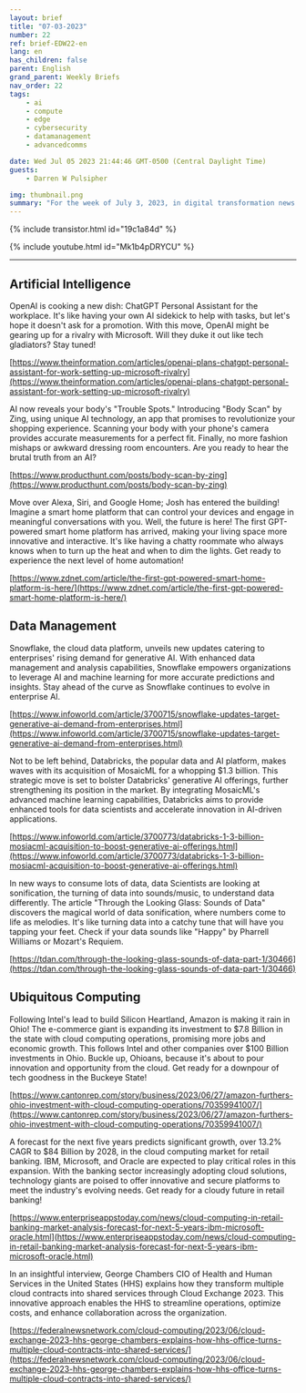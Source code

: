 ```yaml
---
layout: brief
title: "07-03-2023"
number: 22
ref: brief-EDW22-en
lang: en
has_children: false
parent: English
grand_parent: Weekly Briefs
nav_order: 22
tags:
    - ai
    - compute
    - edge
    - cybersecurity
    - datamanagement
    - advancedcomms

date: Wed Jul 05 2023 21:44:46 GMT-0500 (Central Daylight Time)
guests:
    - Darren W Pulsipher

img: thumbnail.png
summary: "For the week of July 3, 2023, in digital transformation news. Is AI finding a replacement for Alexa and Siri? Can we hear our data? And where are the cloud service providers making it rain money?"
---
```


{% include transistor.html id="19c1a84d" %}



{% include youtube.html id="Mk1b4pDRYCU" %}

---

## Artificial Intelligence

OpenAI is cooking a new dish: ChatGPT Personal Assistant for the workplace. It's like having your own AI sidekick to help with tasks, but let's hope it doesn't ask for a promotion. With this move, OpenAI might be gearing up for a rivalry with Microsoft. Will they duke it out like tech gladiators? Stay tuned!

[https://www.theinformation.com/articles/openai-plans-chatgpt-personal-assistant-for-work-setting-up-microsoft-rivalry](https://www.theinformation.com/articles/openai-plans-chatgpt-personal-assistant-for-work-setting-up-microsoft-rivalry)

AI now reveals your body's "Trouble Spots." Introducing "Body Scan" by Zing, using unique AI technology,  an app that promises to revolutionize your shopping experience. Scanning your body with your phone's camera provides accurate measurements for a perfect fit. Finally, no more fashion mishaps or awkward dressing room encounters. Are you ready to hear the brutal truth from an AI?

[https://www.producthunt.com/posts/body-scan-by-zing](https://www.producthunt.com/posts/body-scan-by-zing)

Move over Alexa, Siri, and Google Home; Josh has entered the building! Imagine a smart home platform that can control your devices and engage in meaningful conversations with you. Well, the future is here! The first GPT-powered smart home platform has arrived, making your living space more innovative and interactive. It's like having a chatty roommate who always knows when to turn up the heat and when to dim the lights. Get ready to experience the next level of home automation!

[https://www.zdnet.com/article/the-first-gpt-powered-smart-home-platform-is-here/](https://www.zdnet.com/article/the-first-gpt-powered-smart-home-platform-is-here/)

## Data Management

Snowflake, the cloud data platform, unveils new updates catering to enterprises' rising demand for generative AI. With enhanced data management and analysis capabilities, Snowflake empowers organizations to leverage AI and machine learning for more accurate predictions and insights. Stay ahead of the curve as Snowflake continues to evolve in enterprise AI.

[https://www.infoworld.com/article/3700715/snowflake-updates-target-generative-ai-demand-from-enterprises.html](https://www.infoworld.com/article/3700715/snowflake-updates-target-generative-ai-demand-from-enterprises.html)

Not to be left behind, Databricks, the popular data and AI platform, makes waves with its acquisition of MosaicML for a whopping $1.3 billion. This strategic move is set to bolster Databricks' generative AI offerings, further strengthening its position in the market. By integrating MosaicML's advanced machine learning capabilities, Databricks aims to provide enhanced tools for data scientists and accelerate innovation in AI-driven applications.

[https://www.infoworld.com/article/3700773/databricks-1-3-billion-mosiacml-acquisition-to-boost-generative-ai-offerings.html](https://www.infoworld.com/article/3700773/databricks-1-3-billion-mosiacml-acquisition-to-boost-generative-ai-offerings.html)

In new ways to consume lots of data, data Scientists are looking at sonification, the turning of data into sounds/music, to understand data differently. The article "Through the Looking Glass: Sounds of Data" discovers the magical world of data sonification, where numbers come to life as melodies. It's like turning data into a catchy tune that will have you tapping your feet. Check if your data sounds like "Happy" by Pharrell Williams or Mozart's Requiem.

[https://tdan.com/through-the-looking-glass-sounds-of-data-part-1/30466](https://tdan.com/through-the-looking-glass-sounds-of-data-part-1/30466)

## Ubiquitous Computing

Following Intel's lead to build Silicon Heartland, Amazon is making it rain in Ohio! The e-commerce giant is expanding its investment to $7.8 Billion in the state with cloud computing operations, promising more jobs and economic growth. This follows Intel and other companies over $100 Billion investments in Ohio. Buckle up, Ohioans, because it's about to pour innovation and opportunity from the cloud. Get ready for a downpour of tech goodness in the Buckeye State!

[https://www.cantonrep.com/story/business/2023/06/27/amazon-furthers-ohio-investment-with-cloud-computing-operations/70359941007/](https://www.cantonrep.com/story/business/2023/06/27/amazon-furthers-ohio-investment-with-cloud-computing-operations/70359941007/)

A forecast for the next five years predicts significant growth, over 13.2% CAGR to $84 Billion by 2028, in the cloud computing market for retail banking. IBM, Microsoft, and Oracle are expected to play critical roles in this expansion. With the banking sector increasingly adopting cloud solutions, technology giants are poised to offer innovative and secure platforms to meet the industry's evolving needs. Get ready for a cloudy future in retail banking!

[https://www.enterpriseappstoday.com/news/cloud-computing-in-retail-banking-market-analysis-forecast-for-next-5-years-ibm-microsoft-oracle.html](https://www.enterpriseappstoday.com/news/cloud-computing-in-retail-banking-market-analysis-forecast-for-next-5-years-ibm-microsoft-oracle.html)

In an insightful interview, George Chambers CIO of Health and Human Services in the United States (HHS) explains how they transform multiple cloud contracts into shared services through Cloud Exchange 2023. This innovative approach enables the HHS to streamline operations, optimize costs, and enhance collaboration across the organization. 

[https://federalnewsnetwork.com/cloud-computing/2023/06/cloud-exchange-2023-hhs-george-chambers-explains-how-hhs-office-turns-multiple-cloud-contracts-into-shared-services/](https://federalnewsnetwork.com/cloud-computing/2023/06/cloud-exchange-2023-hhs-george-chambers-explains-how-hhs-office-turns-multiple-cloud-contracts-into-shared-services/)


